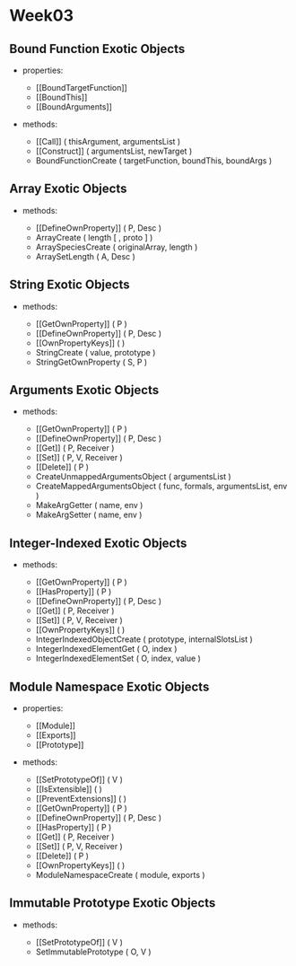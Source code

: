 # Week03

## Bound Function Exotic Objects

- properties:

  - \[[BoundTargetFunction]]
  - \[[BoundThis]]
  - \[[BoundArguments]]

- methods:

  - \[[Call]] ( thisArgument, argumentsList )
  - \[[Construct]] ( argumentsList, newTarget )
  - BoundFunctionCreate ( targetFunction, boundThis, boundArgs )

## Array Exotic Objects

- methods:

  - \[[DefineOwnProperty]] ( P, Desc )
  - ArrayCreate ( length [ , proto ] )
  - ArraySpeciesCreate ( originalArray, length )
  - ArraySetLength ( A, Desc )

## String Exotic Objects

- methods:

  - \[[GetOwnProperty]] ( P )
  - \[[DefineOwnProperty]] ( P, Desc )
  - \[[OwnPropertyKeys]] ( )
  - StringCreate ( value, prototype )
  - StringGetOwnProperty ( S, P )

## Arguments Exotic Objects

- methods:

  - \[[GetOwnProperty]] ( P )
  - \[[DefineOwnProperty]] ( P, Desc )
  - \[[Get]] ( P, Receiver )
  - \[[Set]] ( P, V, Receiver )
  - \[[Delete]] ( P )
  - CreateUnmappedArgumentsObject ( argumentsList )
  - CreateMappedArgumentsObject ( func, formals, argumentsList, env )
  - MakeArgGetter ( name, env )
  - MakeArgSetter ( name, env )

## Integer-Indexed Exotic Objects

- methods:

  - \[[GetOwnProperty]] ( P )
  - \[[HasProperty]] ( P )
  - \[[DefineOwnProperty]] ( P, Desc )
  - \[[Get]] ( P, Receiver )
  - \[[Set]] ( P, V, Receiver )
  - \[[OwnPropertyKeys]] ( )
  - IntegerIndexedObjectCreate ( prototype, internalSlotsList )
  - IntegerIndexedElementGet ( O, index )
  - IntegerIndexedElementSet ( O, index, value )

## Module Namespace Exotic Objects

- properties:

  - \[[Module]]
  - \[[Exports]]
  - \[[Prototype]]

- methods:

  - \[[SetPrototypeOf]] ( V )
  - \[[IsExtensible]] ( )
  - \[[PreventExtensions]] ( )
  - \[[GetOwnProperty]] ( P )
  - \[[DefineOwnProperty]] ( P, Desc )
  - \[[HasProperty]] ( P )
  - \[[Get]] ( P, Receiver )
  - \[[Set]] ( P, V, Receiver )
  - \[[Delete]] ( P )
  - \[[OwnPropertyKeys]] ( )
  - ModuleNamespaceCreate ( module, exports )

## Immutable Prototype Exotic Objects

- methods:

  - \[[SetPrototypeOf]] ( V )
  - SetImmutablePrototype ( O, V )
